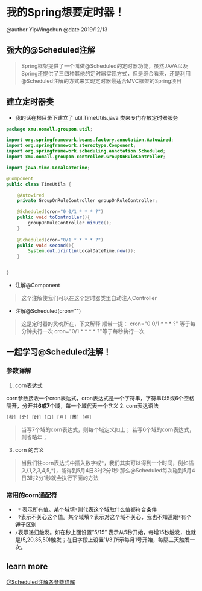 # 我的Spring想要定时器！
@author YipWingchun
@date 2019/12/13


## 强大的@Scheduled注解
> Spring框架提供了一个叫做@Scheduled的定时器功能，虽然JAVA以及Spring还提供了三四种其他的定时器实现方式，但是综合看来，还是利用@Scheduled注解的方式来实现定时器最适合MVC框架的Spring项目

## 建立定时器类
* 我的话在根目录下建立了 util.TimeUtils.java 类来专门存放定时器服务
```java
package xmu.oomall.groupon.util;

import org.springframework.beans.factory.annotation.Autowired;
import org.springframework.stereotype.Component;
import org.springframework.scheduling.annotation.Scheduled;
import xmu.oomall.groupon.controller.GroupOnRuleController;

import java.time.LocalDateTime;

@Component
public class TimeUtils {

    @Autowired
    private GroupOnRuleController groupOnRuleController;

    @Scheduled(cron="0 0/1 * * * ?")
    public void toController(){
        groupOnRuleController.minute();
    }
    
    @Scheduled(cron="0/1 * * * * ?")
    public void second(){
        System.out.println(LocalDateTime.now());
    }


}

```

* 注解@Component
> 这个注解使我们可以在这个定时器类里自动注入Controller

* 注解@Scheduled(cron="")
> 这是定时器的灵魂所在，下文解释
> 顺带一提：
> cron="0 0/1 * * * ?" 等于每分钟执行一次
> cron="0/1 * * * * ?"等于每秒执行一次

## 一起学习@Scheduled注解！
### 参数详解
1. corn表达式

corn参数接收一个cron表达式，cron表达式是一个字符串，字符串以5或6个空格隔开，分开共**6或7**个域，每一个域代表一个含义
2. corn表达语法

```java
[秒] [分] [时] [日] [月] [周] [年]
```
> 当写7个域的corn表达式，则每个域定义如上；
> 若写6个域的corn表达式，则省略年；

3. corn 的含义

> 当我们往corn表达式中插入数字或\*，我们其实可以得到一个时间，例如插入{1,2,3,4,5,\*}，能得到5月4日3时2分1秒
> 那么@Scheduled每次碰到5月4日3时2分1秒就会执行下面的方法
> 

### 常用的corn通配符
* ` *` 表示所有值。某个域填`*`则代表这个域取什么值都符合条件
* `	?`表示不关心这个值。某个域填`？`表示对这个域不关心，我也不知道跟`*`有个锤子区别
* `/`表示递归触发。如在秒上面设置”5/15” 表示从5秒开始，每增15秒触发，也就是(5,20,35,50)触发；在日字段上设置’1/3’所示每月1号开始，每隔三天触发一次。

## learn more

[@Scheduled注解各参数详解](https://www.jianshu.com/p/1defb0f22ed1)








